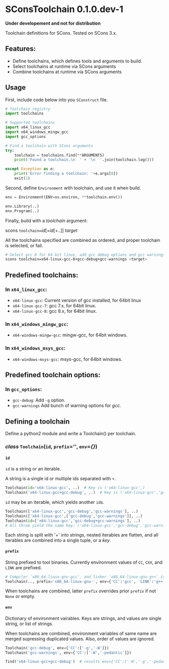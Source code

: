 # SConsToolchain 0.1.0.dev-1

**Under developement and not for distribution**

Toolchain definitions for SCons.
Tested on SCons 3.x.

Features:
---

  - Define toolchains, which defines tools and arguments to build.
  - Select toolchains at runtime via SCons arguments
  - Combine toolchains at runtime via SCons arguments

Usage
---

First, include code below into you `SConstruct` file.

```python
# Toolchain registry
import toolchains

# Supported toolchains
import x64_linux_gcc
import x64_windows_mingw_gcc
import gcc_options

# Find a toolchain with SCons arguments
try:
    toolchain = toolchains.find(**ARGUMENTS)
    print('Found a toolchain.\n  ' + '\n  '.join(toolchain.log()))

except Exception as e:
    print('Error finding a toolchain: '+e.args[0])
    exit(1)
```

Second, define `Environment` with toolchain, and use it when build.

```python
env = Environment(ENV=os.environ, **toolchain.env())

env.Library(..)
env.Program(..)
```

Finally, build with a _toolchain_ argument:

scons `toolchain=`_id_[+_id_[+..]] _target_

All the toolchains specified are combined as ordered,
and proper toolchain is selected, or fail.

```bash
# Select gcc 8 for 64 bit linux, add gcc debug options and gcc warnings.
scons toolchain=x64-linux-gcc-8+gcc-debug+gcc-warnings <target>
```

Predefined toolchains:
---

### In `x64_linux_gcc`:

- `x64-linux-gcc`: Current version of gcc installed, for 64bit linux
- `x64-linux-gcc-7`: gcc 7.x, for 64bit linux.
- `x64-linux-gcc-8`: gcc 8.x, for 64bit linux.

### In `x64_windows_mingw_gcc`:

- `x64-windows-mingw-gcc`: mingw-gcc, for 64bit windows.

### In `x64_windows_msys_gcc`:

- `x64-windows-msys-gcc`: msys-gcc, for 64bit windows.

Predefined toolchain options:
---

### In `gcc_options`:

- `gcc-debug`: Add `-g` option.
- `gcc-warnings` Add bunch of warning options for _gcc_.

Defining a toolchain
---

Define a python2 module and write a Toolchain() per toolchain.

### _class_ `Toolchain`(`id`, `prefix`=_''_, `env`=_{}_)

#### `id`

`id` is a string or an iterable.

A string is a single id or multiple ids separated with `+`.

```python
Toolchain(id='x64-linux-gcc', ..)  # Key is ('x64-linux-gcc',)
Toolchain('x64-linux-gcc+gcc-debug', ..)  # Key is ('x64-linux-gcc','gcc-debug')
```

`id` may be an iterable, which yields another `id`s.

```python
Toolchain(['x64-linux-gcc','gcc-debug','gcc-warnings'], ..)
Toolchain(['x64-linux-gcc',['gcc-debug','gcc-warnings']], ..)
Toolchain(id=['x64-linux-gcc','gcc-debug+gcc-warnings'], ..)
# All three yield the same key: ('x64-linux-gcc','gcc-debug','gcc-warnings')
```

Each string is split with '+' into strings, nested iterables are flatten,
and all iterables are combined into a single tuple, or a _key_.

#### `prefix`

String prefixed to tool binaries.
Currently environment values of `CC`, `CXX`, and `LINK` are prefixed.

```python
# Compiler `x86_64-linux-gnu-gcc`, and linker `x86_64-linux-gnu-g++` is used.
Toolchain(.., prefix='x86_64-linux-gnu-', env={'CC':'gcc', 'LINK':'g++'})
```

When toolchains are combined, latter `prefix` overrides prior `prefix` if
not `None` or empty.

#### `env`

Dictionary of environment vairables.
Keys are strings, and values are single string, or list of strings.

When toolchains are combined, environment variables of same name are merged
supressing duplicated values. Also, order of values are ignored.

```python
Toolchain('gcc-debug', env={'CC':['-g','-W']})
Toolchain('gcc-warnings', env={'CC':['-W','-pedantic']})

find('x64-linux-gcc+gcc-debug')  # results env={'CC':['-W','-g','-pedantic']}
```
